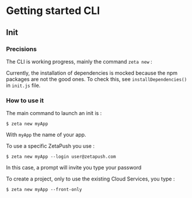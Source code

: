 # Getting started CLI

## Init

### Precisions

The CLI is working progress, mainly the command `zeta new` :

Currently, the installation of dependencies is mocked because the npm packages are not the good ones. To check this, see `installDependencies()` in `init.js` file.

### How to use it

The main command to launch an init is :

```console
$ zeta new myApp
```

With `myApp` the name of your app.

To use a specific ZetaPush you use :

```console
$ zeta new myApp --login user@zetapush.com
```

In this case, a prompt will invite you type your password

To create a project, only to use the existing Cloud Services, you type :

```console
$ zeta new myApp --front-only
```